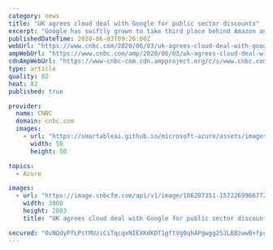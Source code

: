 ```yaml
---
category: news
title: "UK agrees cloud deal with Google for public sector discounts"
excerpt: "Google has swiftly grown to take third place behind Amazon and Microsoft in the race to be a leader in the cloud computing industry."
publishedDateTime: 2020-06-03T09:26:00Z
webUrl: "https://www.cnbc.com/2020/06/03/uk-agrees-cloud-deal-with-google-for-public-sector-discounts.html"
ampWebUrl: "https://www.cnbc.com/amp/2020/06/03/uk-agrees-cloud-deal-with-google-for-public-sector-discounts.html"
cdnAmpWebUrl: "https://www-cnbc-com.cdn.ampproject.org/c/s/www.cnbc.com/amp/2020/06/03/uk-agrees-cloud-deal-with-google-for-public-sector-discounts.html"
type: article
quality: 82
heat: 82
published: true

provider:
  name: CNBC
  domain: cnbc.com
  images:
    - url: "https://smartableai.github.io/microsoft-azure/assets/images/organizations/cnbc.com-50x50.jpg"
      width: 50
      height: 50

topics:
  - Azure

images:
  - url: "https://image.cnbcfm.com/api/v1/image/106207351-1572269966772gettyimages-1135936133.jpeg?v=1582733192"
    width: 3000
    height: 2003
    title: "UK agrees cloud deal with Google for public sector discounts"

secured: "OvNQdyPfLPstMUziCiTqcqxNIEXKdKDT1gftVg0qhAPgwgg25JLB8zwwB+fpc9HB8ZIROIQGrUho1eYbmSf2mTryVIzNN8FXvRJ5PzWPiEifU3tlPWp/63ckeWuliMbzhOa8BV97mvemfMQ2/+wJVSg+/BE4xVs4x9feG+DqQzcl0mFwLWQijyHI5wJn5opwovrJ1geMn31FZuYBr/kmO+xSms9TjXFiMEAc5Yj1uXQFB0vdUcF+870ZnzfpPilqdgjXD5pV0YaCMbSHAVwh8LT813LB4vhkz8pe+mgy6APllmh8zJ1qlf+QlYr1sjgf;67/Zyspin2BgdBp7pUbMdw=="
---
```


